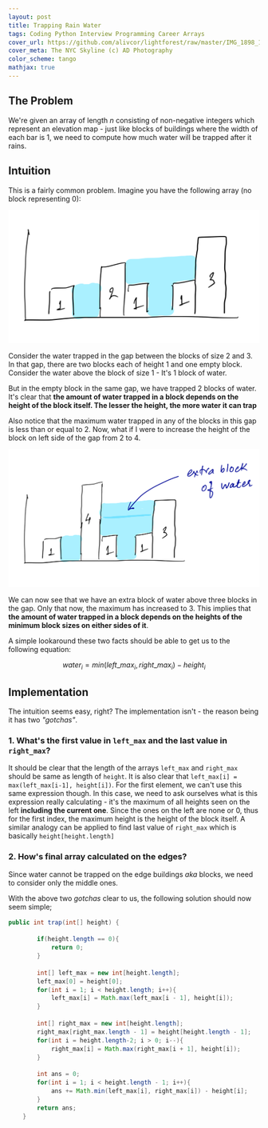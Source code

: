 ```yaml
---
layout: post
title: Trapping Rain Water
tags: Coding Python Interview Programming Career Arrays
cover_url: https://github.com/alivcor/lightforest/raw/master/IMG_1898_1.jpg
cover_meta: The NYC Skyline (c) AD Photography
color_scheme: tango
mathjax: true
---
```

<style TYPE="text/css">
code.has-jax {font: inherit; font-size: 100%; background: inherit; border: inherit;}
</style>
<script type="text/x-mathjax-config">
MathJax.Hub.Config({
    tex2jax: {
        inlineMath: [['$','$']],
        skipTags: ['script', 'noscript', 'style', 'textarea', 'pre'] // removed 'code' entry
    }
});
MathJax.Hub.Queue(function() {
    var all = MathJax.Hub.getAllJax(), i;
    for(i = 0; i < all.length; i += 1) {
        all[i].SourceElement().parentNode.className += ' has-jax';
    }
});
</script>
<script type="text/javascript" src="https://cdnjs.cloudflare.com/ajax/libs/mathjax/2.7.4/MathJax.js?config=TeX-AMS_HTML-full"></script>

## The Problem

We're given an array of length $n$ consisting of non-negative integers which represent an elevation map - just like blocks of buildings where the width of each bar is 1, we need to compute how much water will be trapped after it rains.

## Intuition

This is a fairly common problem. Imagine you have the following array (no block representing $0$):

<img src="https://github.com/alivcor/lightforest/raw/master/TrappingWater1.png"/>

Consider the water trapped in the gap between the blocks of size $2$ and $3$. In that gap, there are two blocks each of height $1$ and one empty block. Consider the water above the block of size $1$ - It's 1 block of water. 

But in the empty block in the same gap, we have trapped 2 blocks of water. It's clear that **the amount of water trapped in a block depends on the height of the block itself. The lesser the height, the more water it can trap**

Also notice that the maximum water trapped in any of the blocks in this gap is less than or equal to $2$. Now, what if I were to increase the height of the block on left side of the gap from $2$ to $4$.

<img src="https://github.com/alivcor/lightforest/raw/master/TrappingWater2.png"/>

We can now see that we have an extra block of water above three blocks in the gap. Only that now, the maximum has increased to $3$. This implies that **the amount of water trapped in a block depends on the heights of the minimum block sizes on either sides of it**. 

A simple lookaround these two facts should be able to get us to the following equation:

$$ water_i = min(left\_max_i, right\_max_i) - height_i$$

## Implementation

The intuition seems easy, right? The implementation isn't - the reason being it has two _"gotchas"_.

### 1. What's the first value in `left_max` and the last value in `right_max`?
It should be clear that the length of the arrays `left_max` and `right_max` should be same as length of `height`. It is also clear that `left_max[i] = max(left_max[i-1], height[i])`. For the first element, we can't use this same expression though. In this case, we need to ask ourselves what is this expression really calculating - it's the maximum of all heights seen on the left **including the current one**. Since the ones on the left are none or 0, thus for the first index, the maximum height is the height of the block itself. A similar analogy can be applied to find last value of `right_max` which is basically `height[height.length]`


### 2. How's final array calculated on the edges?
Since water cannot be trapped on the edge buildings _aka_ blocks, we need to consider only the middle ones.

With the above two _gotchas_ clear to us, the following solution should now seem simple;

```java
public int trap(int[] height) {

        if(height.length == 0){
            return 0;
        }

        int[] left_max = new int[height.length];
        left_max[0] = height[0];
        for(int i = 1; i < height.length; i++){
            left_max[i] = Math.max(left_max[i - 1], height[i]);
        }
        
        int[] right_max = new int[height.length];
        right_max[right_max.length - 1] = height[height.length - 1];
        for(int i = height.length-2; i > 0; i--){
            right_max[i] = Math.max(right_max[i + 1], height[i]);
        }
        
        int ans = 0;
        for(int i = 1; i < height.length - 1; i++){
            ans += Math.min(left_max[i], right_max[i]) - height[i];
        }
        return ans;
    }
```
